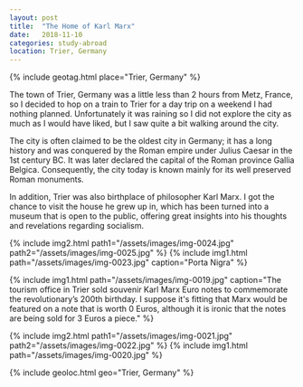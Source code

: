 ```yaml
---
layout: post
title:  "The Home of Karl Marx"
date:   2018-11-10
categories: study-abroad
location: Trier, Germany
---
```


{% include geotag.html place="Trier, Germany" %}

The town of Trier, Germany was a little less than 2 hours from Metz, France, so I decided to hop on a train to Trier for a day trip on a weekend I had nothing planned. Unfortunately it was raining so I did not explore the city as much as I would have liked, but I saw quite a bit walking around the city. 

The city is often claimed to be the oldest city in Germany; it has a long history and was conquered by the Roman empire under Julius Caesar in the 1st century BC. It was later declared the capital of the Roman province Gallia Belgica. Consequently, the city today is known mainly for its well preserved Roman monuments.

In addition, Trier was also birthplace of philosopher Karl Marx.  I got the chance to visit the house he grew up in, which has been turned into a museum that is open to the public, offering great insights into his thoughts and revelations regarding socialism.

{% include img2.html path1="/assets/images/img-0024.jpg" path2="/assets/images/img-0025.jpg" %}
{% include img1.html path="/assets/images/img-0023.jpg" caption="Porta Nigra" %}

{% include img1.html path="/assets/images/img-0019.jpg" caption="The tourism office in Trier sold souvenir Karl Marx Euro notes to commemorate the revolutionary’s 200th birthday. I suppose it's fitting that Marx would be featured on a note that is worth 0 Euros, although it is ironic that the notes are being sold for 3 Euros a piece." %}

{% include img2.html path1="/assets/images/img-0021.jpg" path2="/assets/images/img-0022.jpg" %}
{% include img1.html path="/assets/images/img-0020.jpg" %}

{% include geoloc.html geo="Trier, Germany" %}